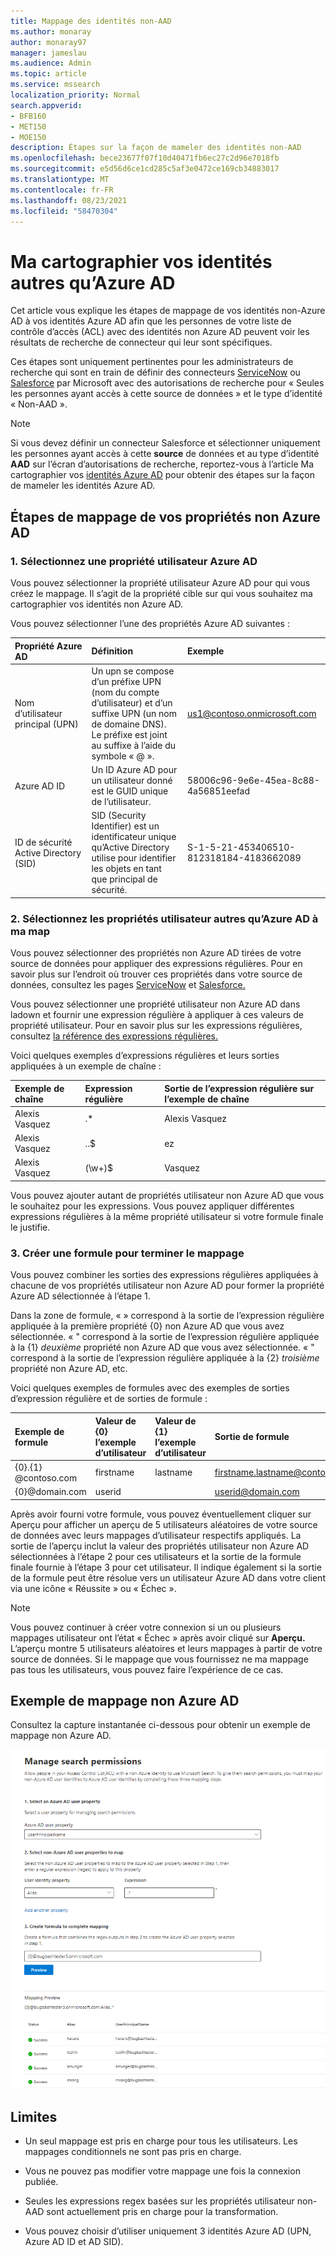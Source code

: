 ```yaml
---
title: Mappage des identités non-AAD
ms.author: monaray
author: monaray97
manager: jameslau
ms.audience: Admin
ms.topic: article
ms.service: mssearch
localization_priority: Normal
search.appverid:
- BFB160
- MET150
- MOE150
description: Étapes sur la façon de mameler des identités non-AAD
ms.openlocfilehash: bece23677f07f10d40471fb6ec27c2d96e7018fb
ms.sourcegitcommit: e5d56d6ce1cd285c5af3e0472ce169cb34883017
ms.translationtype: MT
ms.contentlocale: fr-FR
ms.lasthandoff: 08/23/2021
ms.locfileid: "58470304"
---
```

# <a name="map-your-non-azure-ad-identities"></a>Ma cartographier vos identités autres qu’Azure AD  

Cet article vous explique les étapes de mappage de vos identités non-Azure AD à vos identités Azure AD afin que les personnes de votre liste de contrôle d’accès (ACL) avec des identités non Azure AD peuvent voir les résultats de recherche de connecteur qui leur sont spécifiques.

Ces étapes sont uniquement pertinentes pour les administrateurs de recherche qui sont en train de définir des connecteurs [ServiceNow](servicenow-connector.md) ou [Salesforce](salesforce-connector.md) par Microsoft avec des autorisations de recherche pour « Seules les personnes ayant accès à cette source de données » et le type d’identité « Non-AAD ».

>[!NOTE]
>Si vous devez définir un connecteur Salesforce et sélectionner uniquement les personnes ayant accès à cette **source** de données et au type d’identité **AAD** sur l’écran d’autorisations de recherche, reportez-vous à l’article Ma cartographier vos [identités Azure AD](map-aad.md) pour obtenir des étapes sur la façon de mameler les identités Azure AD.  

## <a name="steps-for-mapping-your-non-azure-ad-properties"></a>Étapes de mappage de vos propriétés non Azure AD

### <a name="1-select-an-azure-ad-user-property"></a>1. Sélectionnez une propriété utilisateur Azure AD  

Vous pouvez sélectionner la propriété utilisateur Azure AD pour qui vous créez le mappage. Il s’agit de la propriété cible sur qui vous souhaitez ma cartographier vos identités non Azure AD.  

Vous pouvez sélectionner l’une des propriétés Azure AD suivantes :

| Propriété Azure AD    | Définition           | Exemple         |
| :------------------- | :------------------- |:--------------- |
| Nom d’utilisateur principal (UPN)  | Un upn se compose d’un préfixe UPN (nom du compte d’utilisateur) et d’un suffixe UPN (un nom de domaine DNS). Le préfixe est joint au suffixe à l’aide du symbole « @ ». | us1@contoso.onmicrosoft.com |
| Azure AD ID                 | Un ID Azure AD pour un utilisateur donné est le GUID unique de l’utilisateur.                 | 58006c96-9e6e-45ea-8c88-4a56851eefad            |
| ID de sécurité Active Directory (SID)                  | SID (Security Identifier) est un identificateur unique qu’Active Directory utilise pour identifier les objets en tant que principal de sécurité.                  | S-1-5-21-453406510-812318184-4183662089             |

### <a name="2-select-non-azure-ad-user-properties-to-map"></a>2. Sélectionnez les propriétés utilisateur autres qu’Azure AD à ma map

Vous pouvez sélectionner des propriétés non Azure AD tirées de votre source de données pour appliquer des expressions régulières. Pour en savoir plus sur l’endroit où trouver ces propriétés dans votre source de données, consultez les pages [ServiceNow](servicenow-connector.md) et [Salesforce.](salesforce-connector.md)  

Vous pouvez sélectionner une propriété utilisateur non Azure AD dans ladown et fournir une expression régulière à appliquer à ces valeurs de propriété utilisateur. Pour en savoir plus sur les expressions régulières, consultez [la référence des expressions régulières.]( https://docs.microsoft.com/dotnet/standard/base-types/regular-expression-language-quick-reference)  

Voici quelques exemples d’expressions régulières et leurs sorties appliquées à un exemple de chaîne : 

| Exemple de chaîne                  | Expression régulière                 | Sortie de l’expression régulière sur l’exemple de chaîne           |
| :------------------- | :------------------- |:---------------|
| Alexis Vasquez  | .* | Alexis Vasquez |
| Alexis Vasquez                 | ..$                 | ez            |
| Alexis Vasquez                  | (\w+)$                  | Vasquez             |

Vous pouvez ajouter autant de propriétés utilisateur non Azure AD que vous le souhaitez pour les expressions. Vous pouvez appliquer différentes expressions régulières à la même propriété utilisateur si votre formule finale le justifie.  

### <a name="3-create-formula-to-complete-mapping"></a>3. Créer une formule pour terminer le mappage

Vous pouvez combiner les sorties des expressions régulières appliquées à chacune de vos propriétés utilisateur non Azure AD pour former la propriété Azure AD sélectionnée à l’étape 1.

Dans la zone de formule, « » correspond à la sortie de l’expression régulière appliquée à la première propriété {0} non Azure AD que vous avez  sélectionnée. « " correspond à la sortie de l’expression régulière appliquée à la {1} *deuxième* propriété non Azure AD que vous avez sélectionnée. « " correspond à la sortie de l’expression régulière appliquée à la {2} *troisième* propriété non Azure AD, etc.  

Voici quelques exemples de formules avec des exemples de sorties d’expression régulière et de sorties de formule : 

| Exemple de formule                  | Valeur de {0} l’exemple d’utilisateur                 | Valeur de {1} l’exemple d’utilisateur           | Sortie de formule                  |
| :------------------- | :------------------- |:---------------|:---------------|
| {0}.{1} @contoso.com  | firstname | lastname |firstname.lastname@contoso.com
| {0}@domain.com                 | userid                 |             |userid@domain.com

Après avoir fourni votre formule,  vous pouvez éventuellement cliquer sur Aperçu pour afficher un aperçu de 5 utilisateurs aléatoires de votre source de données avec leurs mappages d’utilisateur respectifs appliqués. La sortie de l’aperçu inclut la valeur des propriétés utilisateur non Azure AD sélectionnées à l’étape 2 pour ces utilisateurs et la sortie de la formule finale fournie à l’étape 3 pour cet utilisateur. Il indique également si la sortie de la formule peut être résolue vers un utilisateur Azure AD dans votre client via une icône « Réussite » ou « Échec ».  

>[!NOTE]
>Vous pouvez continuer à créer votre connexion si un ou plusieurs mappages utilisateur ont l’état « Échec » après avoir cliqué sur **Aperçu.** L’aperçu montre 5 utilisateurs aléatoires et leurs mappages à partir de votre source de données. Si le mappage que vous fournissez ne ma mappage pas tous les utilisateurs, vous pouvez faire l’expérience de ce cas.

## <a name="sample-non-azure-ad-mapping"></a>Exemple de mappage non Azure AD

Consultez la capture instantanée ci-dessous pour obtenir un exemple de mappage non Azure AD.

![Exemple d’instantané de la façon de remplir la page de mappage non-Azure AD.](media/non-aad-mapping.png)

## <a name="limitations"></a>Limites  

- Un seul mappage est pris en charge pour tous les utilisateurs. Les mappages conditionnels ne sont pas pris en charge.  

- Vous ne pouvez pas modifier votre mappage une fois la connexion publiée.  

- Seules les expressions regex basées sur les propriétés utilisateur non-AAD sont actuellement pris en charge pour la transformation.

- Vous pouvez choisir d’utiliser uniquement 3 identités Azure AD (UPN, Azure AD ID et AD SID).